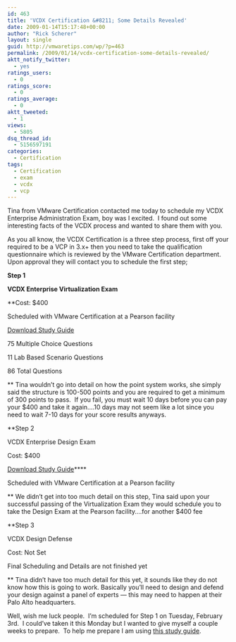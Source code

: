 ```yaml
---
id: 463
title: 'VCDX Certification &#8211; Some Details Revealed'
date: 2009-01-14T15:17:48+00:00
author: "Rick Scherer"
layout: single
guid: http://vmwaretips.com/wp/?p=463
permalink: /2009/01/14/vcdx-certification-some-details-revealed/
aktt_notify_twitter:
  - yes
ratings_users:
  - 0
ratings_score:
  - 0
ratings_average:
  - 0
aktt_tweeted:
  - 1
views:
  - 5805
dsq_thread_id:
  - 5156597191
categories:
  - Certification
tags:
  - Certification
  - exam
  - vcdx
  - vcp
---
```

Tina from VMware Certification contacted me today to schedule my VCDX Enterprise Administration Exam, boy was I excited.  I found out some interesting facts of the VCDX process and wanted to share them with you.

As you all know, the VCDX Certification is a three step process, first off your required to be a VCP in 3.x+ then you need to take the qualification questionnaire which is reviewed by the VMware Certification department. Upon approval they will contact you to schedule the first step;

<!--more-->

**Step 1**
  
**VCDX Enterprise Virtualization Exam**
  
**Cost: $400
  
Scheduled with VMware Certification at a Pearson facility
  
[Download Study Guide](http://vmwaretips.com/wp/wp-content/uploads/2009/01/vmware-enterprise-administration-exam-study-guide-3.pdf)
  
75 Multiple Choice Questions
  
11 Lab Based Scenario Questions
  
86 Total Questions
  
** Tina wouldn&#8217;t go into detail on how the point system works, she simply said the structure is 100-500 points and you are required to get a minimum of 300 points to pass.  If you fail, you must wait 10 days before you can pay your $400 and take it again&#8230;.10 days may not seem like a lot since you need to wait 7-10 days for your score results anyways.

**Step 2
  
VCDX Enterprise Design Exam
  
Cost: $400
  
[Download Study Guide](http://vmwaretips.com/wp/wp-content/uploads/2009/01/designexamblueprint.pdf)****
  
Scheduled with VMware Certification at a Pearson facility
  
** We didn&#8217;t get into too much detail on this step, Tina said upon your successful passing of the Virtualization Exam they would schedule you to take the Design Exam at the Pearson facility&#8230;.for another $400 fee

**Step 3
  
VCDX Design Defense
  
Cost: Not Set
  
Final Scheduling and Details are not finished yet
  
** Tina didn&#8217;t have too much detail for this yet, it sounds like they do not know how this is going to work. Basically you&#8217;ll need to design and defend your design against a panel of experts &#8212; this may need to happen at their Palo Alto headquarters.

Well, wish me luck people.  I&#8217;m scheduled for Step 1 on Tuesday, February 3rd.  I could&#8217;ve taken it this Monday but I wanted to give myself a couple weeks to prepare.  To help me prepare I am using [this study guide](http://vmwaretips.com/wp/wp-content/uploads/2009/01/vmware-enterprise-administration-exam-study-guide-3.pdf).